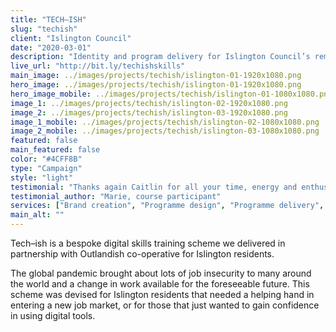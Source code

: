 ```yaml
---
title: "TECH–ISH"
slug: "techish"
client: "Islington Council"
date: "2020-03-01"
description: "Identity and program delivery for Islington Council’s remote digital skills course, a COVID response to job losses."
live_url: "http://bit.ly/techishskills"
main_image: ../images/projects/techish/islington-01-1920x1080.png
hero_image: ../images/projects/techish/islington-01-1920x1080.png
hero_image_mobile: ../images/projects/techish/islington-01-1080x1080.png
image_1: ../images/projects/techish/islington-02-1920x1080.png
image_2: ../images/projects/techish/islington-03-1920x1080.png
image_1_mobile: ../images/projects/techish/islington-02-1080x1080.png
image_2_mobile: ../images/projects/techish/islington-03-1080x1080.png
featured: false
main_featured: false
color: "#4CFF8B"
type: "Campaign"
style: "light"
testimonial: "Thanks again Caitlin for all your time, energy and enthusiasm. You were so brilliant and it’s really appreciated. The course gave me the confidence and knowledge to convert ideas into usable assets to promote our charity shop. Maybe see you at the shop one day!"
testimonial_author: "Marie, course participant"
services: ["Brand creation", "Programme design", "Programme delivery", "Communications", "Print design"]
main_alt: ""
---
```

Tech–ish is a bespoke digital skills training scheme we delivered in
partnership with Outlandish co-operative for Islington residents.

The global pandemic brought about lots of job insecurity to many around the
world and a change in work available for the foreseeable future. This scheme was
devised for Islington residents that needed a helping hand in entering a new job
market, or for those that just wanted to gain confidence in using digital tools.
